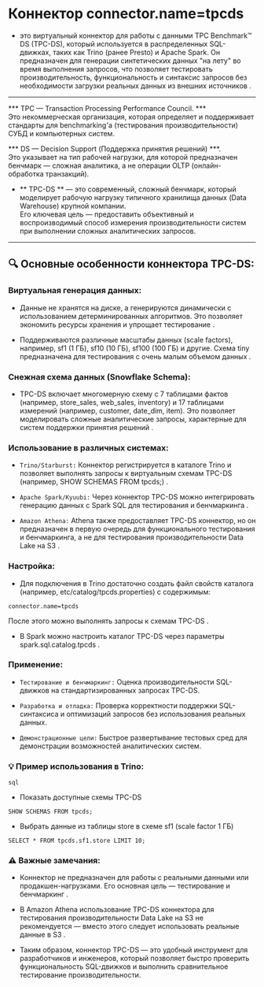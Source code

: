 # Коннектор connector.name=tpcds 

- это виртуальный коннектор для работы с данными TPC Benchmark™ DS (TPC-DS), который используется в распределенных SQL-движках, таких как Trino (ранее Presto) и Apache Spark. Он предназначен для генерации синтетических данных "на лету" во время выполнения запросов, что позволяет тестировать производительность, функциональность и синтаксис запросов без необходимости загрузки реальных данных из внешних источников .

<hr>
*** TPC — Transaction Processing Performance Council. *** <br>
Это некоммерческая организация, которая определяет и поддерживает стандарты для benchmarking'а (тестирования производительности) СУБД и компьютерных систем.<br>

*** DS — Decision Support (Поддержка принятия решений) ***. <br>
Это указывает на тип рабочей нагрузки, для которой предназначен бенчмарк — сложная аналитика, а не операции OLTP (онлайн-обработка транзакций).<br>

- ** TPC-DS ** — это современный, сложный бенчмарк, который моделирует рабочую нагрузку типичного хранилища данных (Data Warehouse) крупной компании. <br>
Его ключевая цель — предоставить объективный и воспроизводимый способ измерения производительности систем при выполнении сложных аналитических запросов.
<hr>

## 🔍 Основные особенности коннектора TPC-DS:
### Виртуальная генерация данных:

- Данные не хранятся на диске, а генерируются динамически с использованием детерминированных алгоритмов. Это позволяет экономить ресурсы хранения и упрощает тестирование .

- Поддерживаются различные масштабы данных (scale factors), например, sf1 (1 ГБ), sf10 (10 ГБ), sf100 (100 ГБ) и другие. Схема tiny предназначена для тестирования с очень малым объемом данных .

### Снежная схема данных (Snowflake Schema):

- TPC-DS включает многомерную схему с 7 таблицами фактов (например, store_sales, web_sales, inventory) и 17 таблицами измерений (например, customer, date_dim, item). Это позволяет моделировать сложные аналитические запросы, характерные для систем поддержки принятия решений .

### Использование в различных системах:

- `Trino/Starburst:` Коннектор регистрируется в каталоге Trino и позволяет выполнять запросы к виртуальным схемам TPC-DS (например, SHOW SCHEMAS FROM tpcds;) .

- `Apache Spark/Kyuubi:` Через коннектор TPC-DS можно интегрировать генерацию данных с Spark SQL для тестирования и бенчмаркинга .

- `Amazon Athena:` Athena также предоставляет TPC-DS коннектор, но он предназначен в первую очередь для функционального тестирования и бенчмаркинга, а не для тестирования производительности Data Lake на S3 .

### Настройка:

- Для подключения в Trino достаточно создать файл свойств каталога (например, etc/catalog/tpcds.properties) с содержимым:

```
connector.name=tpcds
```

После этого можно выполнять запросы к схемам TPC-DS .

- В Spark можно настроить каталог TPC-DS через параметры spark.sql.catalog.tpcds .

### Применение:

- `Тестирование и бенчмаркинг:` Оценка производительности SQL-движков на стандартизированных запросах TPC-DS.

- `Разработка и отладка:` Проверка корректности поддержки SQL-синтаксиса и оптимизаций запросов без использования реальных данных.

- `Демонстрационные цели:` Быстрое развертывание тестовых сред для демонстрации возможностей аналитических систем.

### 💡 Пример использования в Trino:

`sql`
- Показать доступные схемы TPC-DS
```
SHOW SCHEMAS FROM tpcds;
```

- Выбрать данные из таблицы store в схеме sf1 (scale factor 1 ГБ)
```
SELECT * FROM tpcds.sf1.store LIMIT 10;
```
### ⚠️ Важные замечания:
- Коннектор не предназначен для работы с реальными данными или продакшен-нагрузками. Его основная цель — тестирование и бенчмаркинг .

- В Amazon Athena использование TPC-DS коннектора для тестирования производительности Data Lake на S3 не рекомендуется — вместо этого следует использовать реальные данные в S3 .

- Таким образом, коннектор TPC-DS — это удобный инструмент для разработчиков и инженеров, который позволяет быстро проверить функциональность SQL-движков и выполнить сравнительное тестирование производительности.